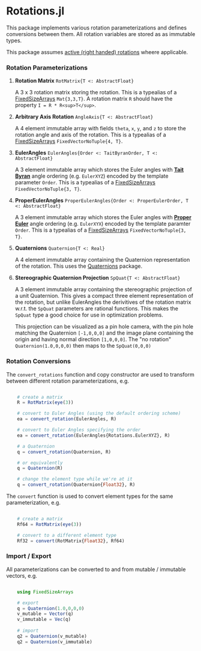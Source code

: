 # Rotations.jl

This package implements various rotation parameterizations and defines conversions between them.  All rotation variables are stored as as immutable types.

This package assumes [active (right handed) rotations](https://en.wikipedia.org/wiki/Active_and_passive_transformation) wheere applicable.

### Rotation Parameterizations

1. **Rotation Matrix** `RotMatrix{T <: AbstractFloat}`

    A 3 x 3 rotation matrix storing the rotation.  This is a typealias of a [FixedSizeArrays](https://github.com/SimonDanisch/FixedSizeArrays.jl) `Mat{3,3,T}`.  A rotation matrix `R` should have the property `I = R * R<sup>T</sup>`.



2. **Arbitrary Axis Rotation** `AngleAxis{T <: AbstractFloat}`

    A 4 element immutable array with fields `theta`, `x`, `y`, and `z` to store the rotation angle and axis of the rotation.  This is a typealias of a [FixedSizeArrays](https://github.com/SimonDanisch/FixedSizeArrays.jl) `FixedVectorNoTuple{4, T}`.



3. **EulerAngles** `EulerAngles{Order <: TaitByranOrder, T <: AbstractFloat}`

    A 3 element immutable array which stores the Euler angles with [**Tait Byran**](https://en.wikipedia.org/wiki/Euler_angles#Tait.E2.80.93Bryan_angles) angle ordering (e.g. `EulerXYZ`) encoded by the template parameter `Order`.   This is a typealias of a [FixedSizeArrays](https://github.com/SimonDanisch/FixedSizeArrays.jl) `FixedVectorNoTuple{3, T}`.



4. **ProperEulerAngles** `ProperEulerAngles{Order <: ProperEulerOrder, T <: AbstractFloat}`

    A 3 element immutable array which stores the Euler angles with [**Proper Euler**](https://en.wikipedia.org/wiki/Euler_angles#Conventions) angle ordering (e.g. `EulerXYX`) encoded by the template paramter `Order`.   This is a typealias of a [FixedSizeArrays](https://github.com/SimonDanisch/FixedSizeArrays.jl) `FixedVectorNoTuple{3, T}`.



5. **Quaternions** `Quaternion{T <: Real}`

    A 4 element immutable array containing the Quaternion representation of the rotation.  This uses the [Quaternions](https://github.com/JuliaGeometry/Quaternions.jl) package.



6. **Stereographic Quaternion Projection** `SpQuat{T <: AbstractFloat}`

    A 3 element immutable array containing the stereographic projection of a unit Quaternion.  This gives a compact three element representation of the rotation, but unlike EulerAngles the derivitives of the rotation matrix w.r.t. the `SpQuat` parameters are rational functions.  This makes the `SpQuat` type a good choice for use in optimization problems.

    This projection can be visualized as a pin hole camera, with the pin hole matching the Quaternion `[-1,0,0,0]` and the image plane containing the origin and having normal direction `[1,0,0,0]`.  The "no rotation" `Quaternion(1.0,0,0,0)` then maps to the `SpQuat(0,0,0)`




### Rotation Conversions

The `convert_rotations` function and copy constructor are used to transform between different rotation parameterizations, e.g.

```julia

    # create a matrix
    R = RotMatrix(eye(3))

    # convert to Euler Angles (using the default ordering scheme)
    ea = convert_rotation(EulerAngles, R)

    # convert to Euler Angles specifying the order
    ea = convert_rotation(EulerAngles{Rotations.EulerXYZ}, R)

    # a Quaternion
    q = convert_rotation(Quaternion, R)

    # or equivalently
    q = Quaternion(R)

    # change the element type while we're at it
    q = convert_rotation(Quaternion{Float32}, R)


```

The `convert` function is used to convert element types for the same parameterization, e.g.

```julia

    # create a matrix
    Rf64 = RotMatrix(eye(3))

    # convert to a different element type
    Rf32 = convert(RotMatrix{Float32}, Rf64)

```



### Import / Export

All parameterizations can be converted to and from mutable / immutable vectors, e.g.

```julia

    using FixedSizeArrays

    # export
    q = Quaternion(1.0,0,0,0)
    v_mutable = Vector(q)
    v_immutable = Vec(q)
    
    # import
    q2 = Quaternion(v_mutable)
    q2 = Quaternion(v_immutable)

```

